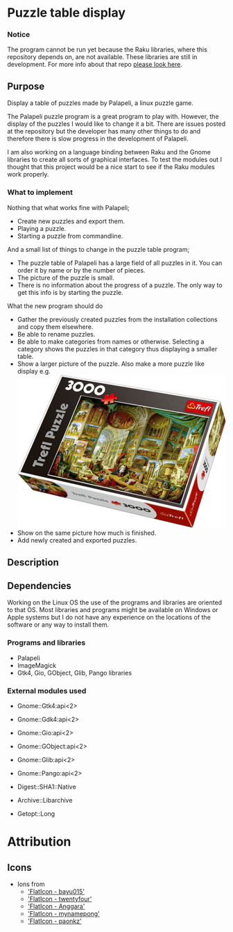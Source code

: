 # Puzzle table display

### Notice
The program cannot be run yet because the Raku libraries, where this repository depends on, are not available. These libraries are still in development. For more info about that repo [please look here](https://github.com/MARTIMM/gnome-source-skim-tool).

## Purpose

Display a table of puzzles made by Palapeli, a linux puzzle game.

The Palapeli puzzle program is a great program to play with. However, the display of the puzzles I would like to change it a bit. There are issues posted at the repository but the developer has many other things to do and therefore there is slow progress in the development of Palapeli.

I am also working on a language binding between Raku and the Gnome libraries to create all sorts of graphical interfaces. To test the modules out I thought that this project would be a nice start to see if the Raku modules work properly.


### What to implement

Nothing that what works fine with Palapeli;

* Create new puzzles and export them.
* Playing a puzzle.
* Starting a puzzle from commandline.

And a small list of things to change in the puzzle table program;

* The puzzle table of Palapeli has a large field of all puzzles in it. You can order it by name or by the number of pieces.
* The picture of the puzzle is small.
* There is no information about the progress of a puzzle. The only way to get this info is by starting the puzzle.

What the new program should do

* Gather the previously created puzzles from the installation collections and copy them elsewhere.
* Be able to rename puzzles.
* Be able to make categories from names or otherwise. Selecting a category shows the puzzles in that category thus displaying a smaller table.
* Show a larger picture of the puzzle. Also make a more puzzle like display e.g.
  ![](doc/puzzle-example.jpg)
* Show on the same picture how much is finished.
* Add newly created and exported puzzles.


## Description
<!--

When the program is started for the first time, there will be nothing to show. From the menu you will be able to select a Palapeli collection. To give an idea where to find the collections of several types of installations;
* the snap installation at: `$*HOME/snap/palapeli/current/.local/share/palapeli/collection`;
* the flatpack installation at: `$*HOME/.var/app/org.kde.palapeli/data/palapeli/collection`
* the standard installation at: `$*HOME/.local/share/palapeli/collection/`

These are paths at my Fedora OS but you may get a hint where to find them on your computer.

You can point to directories where you have stored exported puzzles.
-->

## Dependencies

Working on the Linux OS the use of the programs and libraries are oriented to that OS. Most libraries and programs might be available on Windows or Apple systems but I do not have any experience on the locations of the software or any way to install them.

### Programs and libraries

* Palapeli
* ImageMagick
* Gtk4, Gio, GObject, Glib, Pango libraries

### External modules used

* Gnome::Gtk4:api<2>
* Gnome::Gdk4:api<2>
* Gnome::Gio:api<2>
* Gnome::GObject:api<2>
* Gnome::Glib:api<2>
* Gnome::Pango:api<2>

* Digest::SHA1::Native
* Archive::Libarchive
* Getopt::Long

<!--
* Gnome::Cairo:api<2>
* Gnome::Gsk4:api<2>
* Gnome::Atk:api<2>
-->

# Attribution
## Icons
* Ions from
  * ['FlatIcon - bayu015'](https://www.flaticon.com/free-icons/category)
  * ['FlatIcon - twentyfour'](https://www.flaticon.com/free-icons/grid)
  * ['FlatIcon - Anggara'](https://www.flaticon.com/free-icons/categories)
  * ['FlatIcon - mynamepong'](https://www.flaticon.com/free-icons/puzzle)
  * ['FlatIcon - paonkz'](https://www.flaticon.com/free-icons/files-and-folders)

<!--
* Icon from set ['Run icons created by Smashicons'](https://www.flaticon.com/free-icons/run).

* Icon from [Icons8](https://icons8.com/icon/ddoMPxn5moeM/girl-running).
-->